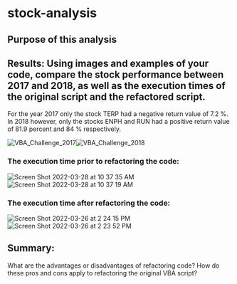 # stock-analysis
## Purpose of this analysis


## Results: Using images and examples of your code, compare the stock performance between 2017 and 2018, as well as the execution times of the original script and the refactored script.

For the year 2017 only the stock TERP had a negative return value of 7.2 %. In 2018 however, only the stocks ENPH and RUN had a positive return value of 81.9 percent and 84 % respectively.

![VBA_Challenge_2017](https://user-images.githubusercontent.com/93875400/160425247-7af9884b-2a33-4c48-9287-cfa7d19b149b.png)![VBA_Challenge_2018](https://user-images.githubusercontent.com/93875400/160425277-9ec1ff26-912b-4622-8629-e72f6dc963b9.png)

### The execution time prior to refactoring the code: 
![Screen Shot 2022-03-28 at 10 37 35 AM](https://user-images.githubusercontent.com/93875400/160425656-541b58a9-9b0f-4a40-bba1-52722a9af7d4.png)
![Screen Shot 2022-03-28 at 10 37 19 AM](https://user-images.githubusercontent.com/93875400/160425684-a6234420-8619-414b-a934-10b2ce8dd182.png)


### The execution time after refactoring the code:
![Screen Shot 2022-03-26 at 2 24 15 PM](https://user-images.githubusercontent.com/93875400/160425868-1ffa97c4-11f5-4b80-9b6d-47bafb8caf26.png)
![Screen Shot 2022-03-26 at 2 23 52 PM](https://user-images.githubusercontent.com/93875400/160425985-ba0450eb-01c0-415c-8ec5-2463fda63bd3.png)



## Summary:
What are the advantages or disadvantages of refactoring code?
How do these pros and cons apply to refactoring the original VBA script?
